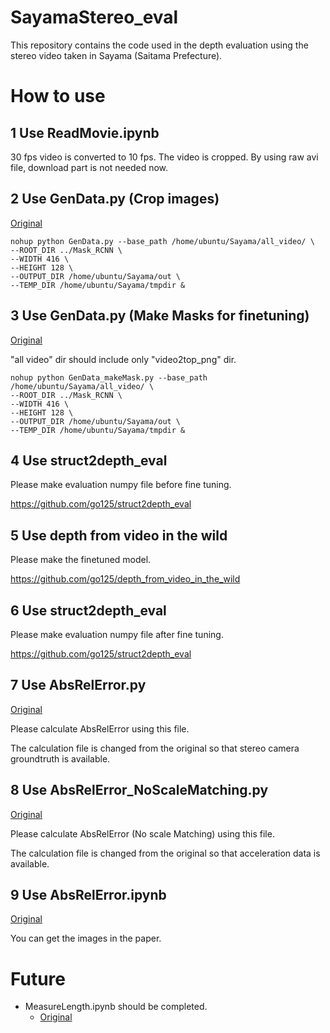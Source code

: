 # SayamaStereo_eval

This repository contains the code used in the depth evaluation using the stereo video taken in Sayama (Saitama Prefecture).

# How to use

## 1 Use ReadMovie.ipynb

30 fps video is converted to 10 fps. The video is cropped. By using raw avi file, download part is not needed now.

## 2 Use GenData.py (Crop images)

[Original](https://github.com/go125/PrepareDataForDFV)

```script
nohup python GenData.py --base_path /home/ubuntu/Sayama/all_video/ \
--ROOT_DIR ../Mask_RCNN \
--WIDTH 416 \
--HEIGHT 128 \
--OUTPUT_DIR /home/ubuntu/Sayama/out \
--TEMP_DIR /home/ubuntu/Sayama/tmpdir &
```

## 3 Use GenData.py (Make Masks for finetuning)

[Original](https://github.com/go125/PrepareDataForDFV)

"all video" dir should include only "video2top_png" dir.

```script
nohup python GenData_makeMask.py --base_path /home/ubuntu/Sayama/all_video/ \
--ROOT_DIR ../Mask_RCNN \
--WIDTH 416 \
--HEIGHT 128 \
--OUTPUT_DIR /home/ubuntu/Sayama/out \
--TEMP_DIR /home/ubuntu/Sayama/tmpdir &
```


## 4 Use struct2depth_eval

Please make evaluation numpy file before fine tuning.

https://github.com/go125/struct2depth_eval

## 5 Use depth from video in the wild

Please make the finetuned model.

https://github.com/go125/depth_from_video_in_the_wild

## 6 Use struct2depth_eval

Please make evaluation numpy file after fine tuning.

https://github.com/go125/struct2depth_eval

## 7 Use AbsRelError.py

[Original](https://github.com/go125/SfmLearner_eval)

Please calculate AbsRelError using this file.

The calculation file is changed from the original so that stereo camera groundtruth is available.

## 8 Use AbsRelError_NoScaleMatching.py

[Original](https://github.com/go125/SfmLearner_eval)

Please calculate AbsRelError (No scale Matching) using this file.

The calculation file is changed from the original so that acceleration data is available.

## 9 Use AbsRelError.ipynb

[Original](https://github.com/go125/SfmLearner_eval)

You can get the images in the paper.

# Future

- MeasureLength.ipynb should be completed.
  - [Original](https://github.com/go125/MeasureLengthTest)
